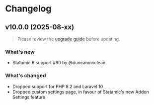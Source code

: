 # Changelog

## v10.0.0 (2025-08-xx)

> Please review the [upgrade guide](https://statamic.com/addons/duncanmcclean/cookie-notice/docs#upgrading-from-v9x-to-v10x) before updating. 

### What's new
- Statamic 6 support #90 by @duncanmcclean

### What's changed
- Dropped support for PHP 8.2 and Laravel 10
- Dropped custom settings page, in favour of Statamic's new Addon Settings feature